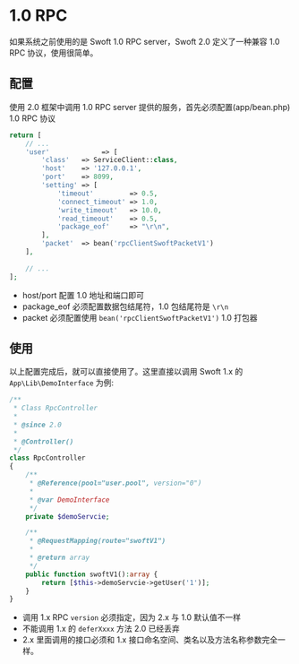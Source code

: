 # 1.0 RPC

如果系统之前使用的是 Swoft 1.0 RPC server，Swoft 2.0 定义了一种兼容 1.0 RPC 协议，使用很简单。

## 配置

使用 2.0 框架中调用 1.0 RPC server 提供的服务，首先必须配置(app/bean.php) 1.0 RPC 协议


```php
return [
    // ...
    'user'             => [
        'class'   => ServiceClient::class,
        'host'    => '127.0.0.1',
        'port'    => 8099,
        'setting' => [
            'timeout'         => 0.5,
            'connect_timeout' => 1.0,
            'write_timeout'   => 10.0,
            'read_timeout'    => 0.5,
            'package_eof'     => "\r\n",
        ],
        'packet'  => bean('rpcClientSwoftPacketV1')
    ],
    
    // ...
];
```

- host/port 配置 1.0 地址和端口即可
- package_eof 必须配置数据包结尾符，1.0 包结尾符是 `\r\n`
- packet 必须配置使用 `bean('rpcClientSwoftPacketV1')` 1.0 打包器


## 使用

以上配置完成后，就可以直接使用了。这里直接以调用 Swoft 1.x 的 `App\Lib\DemoInterface` 为例:

```php
/**
 * Class RpcController
 *
 * @since 2.0
 *
 * @Controller()
 */
class RpcController
{
    /**
     * @Reference(pool="user.pool", version="0")
     *
     * @var DemoInterface
     */
    private $demoServcie;

    /**
     * @RequestMapping(route="swoftV1")
     *
     * @return array
     */
    public function swoftV1():array {
        return [$this->demoServcie->getUser('1')];
    }
}
```

- 调用 1.x RPC `version` 必须指定，因为 2.x 与 1.0 默认值不一样
- 不能调用 1.x 的 `deferXxxx` 方法 2.0 已经丢弃
- 2.x 里面调用的接口必须和 1.x 接口命名空间、类名以及方法名称参数完全一样。